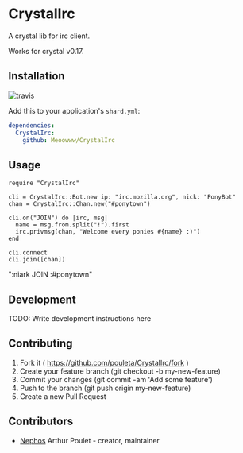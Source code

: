 # CrystalIrc

A crystal lib for irc client.

Works for crystal v0.17.

## Installation

[![travis](https://travis-ci.org/Meoowww/CrystalIrc.svg)](https://travis-ci.org/Meoowww/CrystalIrc)

Add this to your application's `shard.yml`:

```yaml
dependencies:
  CrystalIrc:
    github: Meoowww/CrystalIrc
```


## Usage


```crystal
require "CrystalIrc"

cli = CrystalIrc::Bot.new ip: "irc.mozilla.org", nick: "PonyBot"
chan = CrystalIrc::Chan.new("#ponytown")

cli.on("JOIN") do |irc, msg|
  name = msg.from.split("!").first
  irc.privmsg(chan, "Welcome every ponies #{name} :)")
end

cli.connect
cli.join([chan])
```
":niark JOIN :#ponytown"


## Development

TODO: Write development instructions here

## Contributing

1. Fork it ( https://github.com/pouleta/CrystalIrc/fork )
2. Create your feature branch (git checkout -b my-new-feature)
3. Commit your changes (git commit -am 'Add some feature')
4. Push to the branch (git push origin my-new-feature)
5. Create a new Pull Request

## Contributors

- [Nephos](https://github.com/Nephos) Arthur Poulet - creator, maintainer
